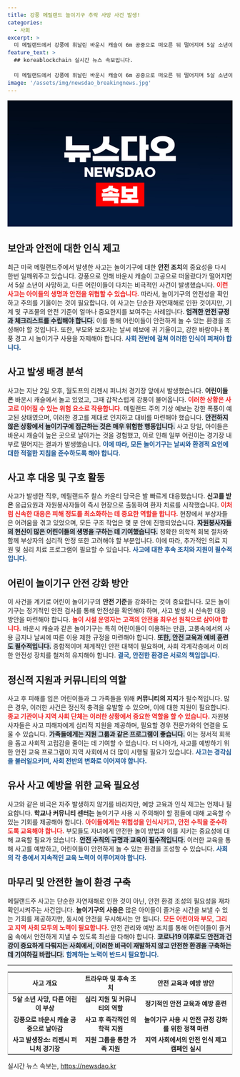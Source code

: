 ```yaml
---
title: 강풍 메릴랜드 놀이기구 추락 사망 사건 발생!
categories:
  - 사회
excerpt: >
  미 메릴랜드에서 강풍에 휘날린 바운시 캐슬이 6m 공중으로 떠오른 뒤 떨어지며 5살 소년이 숨지고 어린이가 부상당하는 참사가 일어났습니다. 놀이터의 비극적 순간, 경각심을 불러일으키는 사고의 전말은 무엇일까요?
feature_text: >
  ## koreablockchain 실시간 뉴스 속보입니다.

  미 메릴랜드에서 강풍에 휘날린 바운시 캐슬이 6m 공중으로 떠오른 뒤 떨어지며 5살 소년이 숨지고 어린이가 부상당하는 참사가 일어났습니다. 놀이터의 비극적 순간, 경각심을 불러일으키는 사고의 전말은 무엇일까요?
image: '/assets/img/newsdao_breakingnews.jpg'
---
```


<p><img src="/assets/img/newsdao_breakingnews.jpg" alt="koreablockchain 속보" /></p>

<h2 data-ke-size="size26">보안과 안전에 대한 인식 제고</h2>

<p data-ke-size="size16">최근 미국 메릴랜드주에서 발생한 사고는 놀이기구에 대한 <b>안전 조치</b>의 중요성을 다시 한번 일깨워주고 있습니다. 강풍으로 인해 바운시 캐슬이 고공으로 떠올랐다가 떨어지면서 5살 소년이 사망하고, 다른 어린이들이 다치는 비극적인 사건이 발생했습니다. <b><span style="color: #ee2323;">이런 사고는 아이들의 생명과 안전을 위협할 수 있습니다.</span></b> 따라서, 놀이기구의 안전성을 확인하고 주의를 기울이는 것이 필요합니다. 이 사고는 단순한 자연재해로 인한 것이지만, 기계 및 구조물의 안전 기준이 얼마나 중요한지를 보여주는 사례입니다. <b><span style="background-color: #21538527;">엄격한 안전 규정과 체크리스트를 수립해야 합니다.</span></b> 이를 통해 어린이들이 안전하게 놀 수 있는 환경을 조성해야 할 것입니다. 또한, 부모와 보호자는 날씨 예보에 귀 기울이고, 강한 바람이나 폭풍 경고 시 놀이기구 사용을 자제해야 합니다. <b><span style="color: #1a5490;">사회 전반에 걸쳐 이러한 인식이 퍼져야 합니다.</span></b></p>

<h2 data-ke-size="size26">사고 발생 배경 분석</h2>

<p data-ke-size="size16">사고는 지난 2일 오후, 월도프의 리젠시 퍼니처 경기장 앞에서 발생했습니다. <b>어린이들은</b> 바운시 캐슬에서 놀고 있었고, 그때 갑작스럽게 강풍이 불어옵니다. <b><span style="color: #ee2323;">이러한 상황은 사고로 이어질 수 있는 위험 요소로 작용합니다.</span></b> 메릴랜드 주의 기상 예보는 강한 폭풍이 예고된 상태였으며, 이러한 경고를 제대로 인지하고 대비를 마련해야 했습니다. <b><span style="background-color: #21538527;">안전하지 않은 상황에서 놀이기구에 접근하는 것은 매우 위험한 행동입니다.</span></b> 사고 당일, 아이들은 바운시 캐슬이 높은 곳으로 날아가는 것을 경험했고, 이로 인해 일부 어린이는 경기장 내부로 떨어지는 결과가 발생했습니다. <b><span style="color: #1a5490;">이에 따라, 모든 놀이기구는 날씨와 환경적 요인에 대한 적절한 지침을 준수하도록 해야 합니다.</span></b></p>

<h2 data-ke-size="size26">사고 후 대응 및 구호 활동</h2>

<p data-ke-size="size16">사고가 발생한 직후, 메릴랜드주 찰스 카운티 당국은 발 빠르게 대응했습니다. <b>신고를 받은</b> 응급요원과 자원봉사자들이 즉시 현장으로 출동하여 환자 치료를 시작했습니다. <b><span style="color: #ee2323;">이처럼 신속한 대응은 피해 정도를 최소화하는 데 중요한 역할을 합니다.</span></b> 현장에서 부상자들은 어려움을 겪고 있었으며, 모든 구조 작업은 몇 분 안에 진행되었습니다. <b><span style="background-color: #21538527;">자원봉사자들의 헌신이 많은 어린이들의 생명을 구하는 데 기여했습니다.</span></b> 정확한 의학적 회복 절차와 함께 부상자의 심리적 안정 또한 고려해야 할 부분입니다. 이에 따라, 추가적인 의료 지원 및 심리 치료 프로그램이 필요할 수 있습니다. <b><span style="color: #1a5490;">사고에 대한 후속 조치와 지원이 필수적입니다.</span></b></p>

<h2 data-ke-size="size26">어린이 놀이기구 안전 강화 방안</h2>

<p data-ke-size="size16">이 사건을 계기로 어린이 놀이기구의 <b>안전 기준</b>을 강화하는 것이 중요합니다. 모든 놀이기구는 정기적인 안전 검사를 통해 안전성을 확인해야 하며, 사고 발생 시 신속한 대응 방안을 마련해야 합니다. <b><span style="color: #ee2323;">놀이 시설 운영자는 고객의 안전을 최우선 원칙으로 삼아야 합니다.</span></b> 바운시 캐슬과 같은 놀이기구는 특히 어린이들이 이용하는 만큼, 고풍속에서의 사용 금지나 날씨에 따른 이용 제한 규정을 마련해야 합니다. <b><span style="background-color: #21538527;">또한, 안전 교육과 예비 훈련도 필수적입니다.</span></b> 종합적이며 체계적인 안전 대책이 필요하며, 사회 각계각층에서 이러한 안전성 장치를 철저히 유지해야 합니다. <b><span style="color: #1a5490;">결국, 안전한 환경은 서로의 책임입니다.</span></b></p>

<h2 data-ke-size="size26">정신적 지원과 커뮤니티의 역할</h2>

<p data-ke-size="size16">사고 후 피해를 입은 어린이들과 그 가족들을 위해 <b>커뮤니티의 지지</b>가 필수적입니다. 많은 경우, 이러한 사건은 정신적 충격을 유발할 수 있으며, 이에 대한 지원이 필요합니다. <b><span style="color: #ee2323;">종교 기관이나 지역 사회 단체는 이러한 상황에서 중요한 역할을 할 수 있습니다.</span></b> 자원봉사자들은 사고 피해자에게 심리적 지원을 제공하며, 필요할 경우 전문가와의 연결을 도울 수 있습니다. <b><span style="background-color: #21538527;">가족들에게는 지원 그룹과 같은 프로그램이 좋습니다.</span></b> 이는 정서적 회복을 돕고 사회적 고립감을 줄이는 데 기여할 수 있습니다. 더 나아가, 사고를 예방하기 위한 안전 교육 프로그램이 지역 사회에서 더 많이 시행될 필요가 있습니다. <b><span style="color: #1a5490;">사고는 경각심을 불러일으키며, 사회 전반의 변화로 이어져야 합니다.</span></b></p>

<h2 data-ke-size="size26">유사 사고 예방을 위한 교육 필요성</h2>

<p data-ke-size="size16">사고와 같은 비극은 자주 발생하지 않기를 바라지만, 예방 교육과 인식 제고는 언제나 필요합니다. <b>학교나 커뮤니티 센터는</b> 놀이기구 사용 시 주의해야 할 점들에 대해 교육할 수 있는 기회를 제공해야 합니다. <b><span style="color: #ee2323;">아이들에게는 위험성을 인식시키고, 안전 수칙을 준수하도록 교육해야 합니다.</span></b> 부모들도 자녀에게 안전한 놀이 방법과 이를 지키는 중요성에 대해 교육할 필요가 있습니다. <b><span style="background-color: #21538527;">안전 수칙의 규명과 교육이 필수적입니다.</span></b> 이러한 교육을 통해 사고를 예방하고, 어린이들이 안전하게 놀 수 있는 환경을 조성할 수 있습니다. <b><span style="color: #1a5490;">사회의 각 층에서 지속적인 교육 노력이 이루어져야 합니다.</span></b></p>

<h2 data-ke-size="size26">마무리 및 안전한 놀이 환경 구축</h2>

<p data-ke-size="size16">메릴랜드주 사고는 단순한 자연재해로 인한 것이 아닌, 안전 환경 조성의 필요성을 재차 확인시켜주는 사건입니다. <b>놀이기구의 사용은</b> 많은 아이들이 즐거운 시간을 보낼 수 있는 기회를 제공하지만, 동시에 안전을 무시해서는 안 됩니다. <b><span style="color: #ee2323;">모든 어린이와 부모, 그리고 지역 사회 모두의 노력이 필요합니다.</span></b> 안전 관리와 예방 조치를 통해 어린이들이 즐거움 속에서 안전하게 지낼 수 있도록 최선을 다해야 합니다. <b><span style="background-color: #21538527;">코로나19 이후로도 안전과 건강이 중요하게 다뤄지는 사회에서, 이러한 비극이 재발하지 않고 안전한 환경을 구축하는 데 기여하길 바랍니다.</span></b> <b><span style="color: #1a5490;">함께하는 노력이 반드시 필요합니다.</span></b></p>

<hr/>

<table style="width: 100%; border-collapse: collapse; border: 1px solid #ccc;">
  <thead>
    <tr>
      <th style="text-align: center;"><b>사고 개요</b></th>
      <th style="text-align: center;"><b>트라우마 및 후속 조치</b></th>
      <th style="text-align: center;"><b>안전 교육과 예방 방안</b></th>
    </tr>
  </thead>
  <tbody>
    <tr>
      <td style="text-align: center; height: 17px;"><b>5살 소년 사망, 다른 어린이 부상</b></td>
      <td style="text-align: center; height: 17px;"><b>심리 지원 및 커뮤니티의 역할</b></td>
      <td style="text-align: center; height: 17px;"><b>정기적인 안전 교육과 예방 훈련</b></td>
    </tr>
    <tr>
      <td style="text-align: center; height: 17px;"><b>강풍으로 바운시 캐슬 공중으로 날아감</b></td>
      <td style="text-align: center; height: 17px;"><b>사고 후 즉각적인 의학적 지원</b></td>
      <td style="text-align: center; height: 17px;"><b>놀이기구 사용 시 안전 규정 강화를 위한 정책 마련</b></td>
    </tr>
    <tr>
      <td style="text-align: center; height: 17px;"><b>사고 발생장소: 리젠시 퍼니처 경기장</b></td>
      <td style="text-align: center; height: 17px;"><b>지원 그룹을 통한 가족 지원</b></td>
      <td style="text-align: center; height: 17px;"><b>지역 사회에서의 안전 인식 제고 캠페인 실시</b></td>
    </tr>
  </tbody>
</table>
실시간 뉴스 속보는, <a href="https://newsdao.kr" rel="dofollow">https://newsdao.kr</a>


